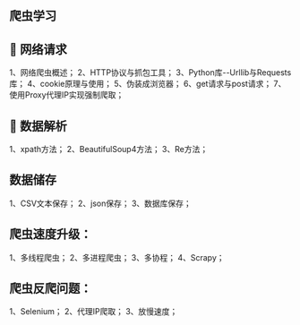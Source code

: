 ## 爬虫学习

## :watermelon: 网络请求

   1、网络爬虫概述；
   2、HTTP协议与抓包工具；
   3、Python库--Urllib与Requests库；
   4、cookie原理与使用；
   5、伪装成浏览器；
   6、get请求与post请求；
   7、使用Proxy代理IP实现强制爬取；
## :wrench:  数据解析

   1、xpath方法；
   2、BeautifulSoup4方法；
   3、Re方法；
  
## 数据储存
   
   1、CSV文本保存；
   2、json保存；
   3、数据库保存；
 
## 爬虫速度升级：
   
   1、多线程爬虫；
   2、多进程爬虫；
   3、多协程；
   4、Scrapy；

## 爬虫反爬问题：
   
   1、Selenium；
   2、代理IP爬取；
   3、放慢速度；
